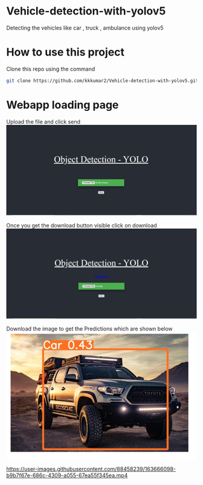 # Vehicle-detection-with-yolov5
Detecting the vehicles like car , truck , ambulance using yolov5


# How to use this project

Clone this repo using the command 
```bash
git clone https://github.com/kkkumar2/Vehicle-detection-with-yolov5.git
```

# Webapp loading page

Upload the file and click send
![My webapp](readme_images/webapp.PNG)

Once you get the download button visible click on download
![ex2](readme_images/output.PNG)

Download the image to get the Predictions which are shown below 
![ex3](readme_images/pred1.PNG)



https://user-images.githubusercontent.com/88458239/163666098-b9b7f67e-686c-4309-a055-67ea55f345ea.mp4

